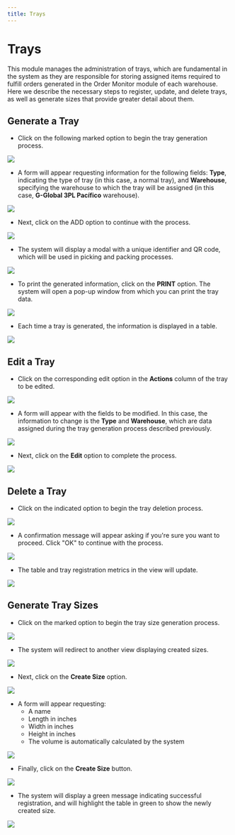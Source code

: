 ```yaml
---
title: Trays
---
```


# Trays

This module manages the administration of trays, which are fundamental in the system as they are responsible for storing assigned items required to fulfill orders generated in the Order Monitor module of each warehouse. Here we describe the necessary steps to register, update, and delete trays, as well as generate sizes that provide greater detail about them.

## Generate a Tray

- Click on the following marked option to begin the tray generation process.

![](/img/upload/Traysp1-2025-13-16.png)

- A form will appear requesting information for the following fields: **Type**, indicating the type of tray (in this case, a normal tray), and **Warehouse**, specifying the warehouse to which the tray will be assigned (in this case, **G-Global 3PL Pacífico** warehouse).

![](/img/upload/Traysp2-2025-13-16.png)

- Next, click on the ADD option to continue with the process.

![](/img/upload/Traysp3-2025-13-16.png)

- The system will display a modal with a unique identifier and QR code, which will be used in picking and packing processes.

![](/img/upload/Traysp4-2025-13-16.png)

- To print the generated information, click on the **PRINT** option. The system will open a pop-up window from which you can print the tray data.

![](/img/upload/Traysp5-2025-13-16.png)

- Each time a tray is generated, the information is displayed in a table.

![](/img/upload/Traysp6-2025-13-16.png)

## Edit a Tray

- Click on the corresponding edit option in the **Actions** column of the tray to be edited.

![](/img/upload/Traysp7-2025-13-16.png)

- A form will appear with the fields to be modified. In this case, the information to change is the **Type** and **Warehouse**, which are data assigned during the tray generation process described previously.

![](/img/upload/Traysp8-2025-13-16.png)

- Next, click on the **Edit** option to complete the process.

![](/img/upload/Traysp9-2025-13-16.png)

## Delete a Tray

- Click on the indicated option to begin the tray deletion process.

![](/img/upload/Traysp10-2025-13-16.png)

- A confirmation message will appear asking if you're sure you want to proceed. Click "OK" to continue with the process.

![](/img/upload/Traysp11-2025-13-16.png)

- The table and tray registration metrics in the view will update.

![](/img/upload/Traysp12-2025-13-16.png)

## Generate Tray Sizes

- Click on the marked option to begin the tray size generation process.

![](/img/upload/Traysp13-2025-13-16.png)

- The system will redirect to another view displaying created sizes.

![](/img/upload/Traysp14-2025-13-16.png)

- Next, click on the **Create Size** option.

![](/img/upload/Traysp15-2025-13-16.png)

- A form will appear requesting:
  - A name
  - Length in inches
  - Width in inches
  - Height in inches
  - The volume is automatically calculated by the system

![](/img/upload/Traysp16-2025-13-16.png)

- Finally, click on the **Create Size** button.

![](/img/upload/Traysp17-2025-13-16.png)

- The system will display a green message indicating successful registration, and will highlight the table in green to show the newly created size.

![](/img/upload/Traysp18-2025-13-16.png)